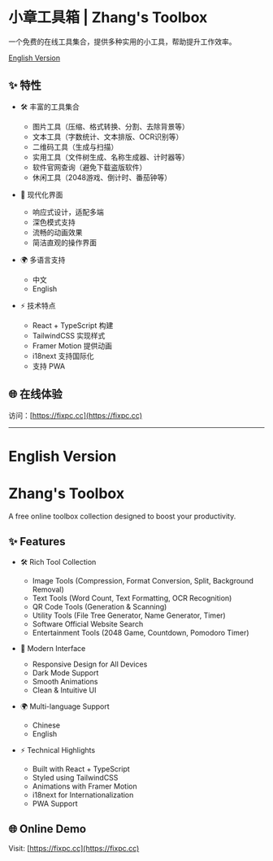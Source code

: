 # 小章工具箱 | Zhang's Toolbox

一个免费的在线工具集合，提供多种实用的小工具，帮助提升工作效率。

[English Version](#english-version)

## ✨ 特性

- 🛠️ 丰富的工具集合
  - 图片工具（压缩、格式转换、分割、去除背景等）
  - 文本工具（字数统计、文本排版、OCR识别等）
  - 二维码工具（生成与扫描）
  - 实用工具（文件树生成、名称生成器、计时器等）
  - 软件官网查询（避免下载盗版软件）
  - 休闲工具（2048游戏、倒计时、番茄钟等）

- 🎨 现代化界面
  - 响应式设计，适配多端
  - 深色模式支持
  - 流畅的动画效果
  - 简洁直观的操作界面

- 🌍 多语言支持
  - 中文
  - English

- ⚡ 技术特点
  - React + TypeScript 构建
  - TailwindCSS 实现样式
  - Framer Motion 提供动画
  - i18next 支持国际化
  - 支持 PWA

## 🌐 在线体验

访问：[https://fixpc.cc](https://fixpc.cc)

---

# English Version

# Zhang's Toolbox

A free online toolbox collection designed to boost your productivity.

## ✨ Features

- 🛠️ Rich Tool Collection
  - Image Tools (Compression, Format Conversion, Split, Background Removal)
  - Text Tools (Word Count, Text Formatting, OCR Recognition)
  - QR Code Tools (Generation & Scanning)
  - Utility Tools (File Tree Generator, Name Generator, Timer)
  - Software Official Website Search
  - Entertainment Tools (2048 Game, Countdown, Pomodoro Timer)

- 🎨 Modern Interface
  - Responsive Design for All Devices
  - Dark Mode Support
  - Smooth Animations
  - Clean & Intuitive UI

- 🌍 Multi-language Support
  - Chinese
  - English

- ⚡ Technical Highlights
  - Built with React + TypeScript
  - Styled using TailwindCSS
  - Animations with Framer Motion
  - i18next for Internationalization
  - PWA Support

## 🌐 Online Demo

Visit: [https://fixpc.cc](https://fixpc.cc) 
